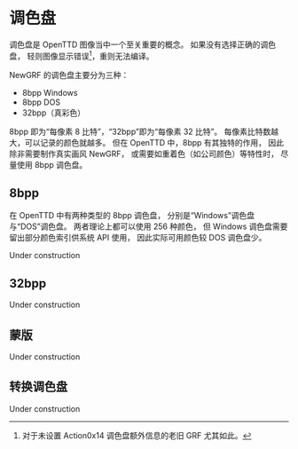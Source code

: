 # 调色盘

调色盘是 OpenTTD 图像当中一个至关重要的概念。
如果没有选择正确的调色盘，
轻则图像显示错误[^act14]，重则无法编译。

NewGRF 的调色盘主要分为三种：

* 8bpp Windows
* 8bpp DOS
* 32bpp（真彩色）

8bpp 即为“每像素 8 比特”，“32bpp”即为“每像素 32 比特”。
每像素比特数越大，可以记录的颜色就越多。
但在 OpenTTD 中，8bpp 有其独特的作用，
因此除非需要制作真实画风 NewGRF，
或需要如重着色（如公司颜色）等特性时，
尽量使用 8bpp 调色盘。

[^act14]: 对于未设置 Action0x14 调色盘额外信息的老旧 GRF 尤其如此。

## 8bpp

在 OpenTTD 中有两种类型的 8bpp 调色盘，
分别是“Windows”调色盘与“DOS”调色盘。
两者理论上都可以使用 256 种颜色，
但 Windows 调色盘需要留出部分颜色索引供系统 API 使用，
因此实际可用颜色较 DOS 调色盘少。

Under construction

## 32bpp

Under construction

## 蒙版

Under construction

## 转换调色盘

Under construction

<script src="https://giscus.app/client.js"
        data-repo="openttd-china-set/openttd-documents"
        data-repo-id="R_kgDOLV0ztQ"
        data-category="Announcements"
        data-category-id="DIC_kwDOLV0ztc4Cf-oT"
        data-mapping="pathname"
        data-strict="0"
        data-reactions-enabled="1"
        data-emit-metadata="0"
        data-input-position="bottom"
        data-theme="preferred_color_scheme"
        data-lang="zh-CN"
        crossorigin="anonymous"
        async>
</script>
